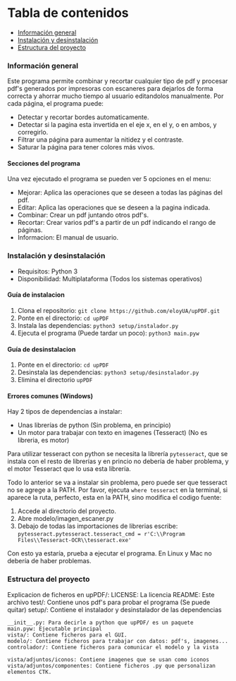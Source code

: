 # Tabla de contenidos
* [Información general](#información-general)
* [Instalación y desinstalación](#instalación-y-desinstalación)
* [Estructura del proyecto](#estructura-del-proyecto)

### Información general
Este programa permite combinar y recortar cualquier tipo de pdf y procesar pdf's
generados por impresoras con escaneres para dejarlos de forma correcta y ahorrar
mucho tiempo al usuario editandolos manualmente. Por cada página, el programa puede:

*   Detectar y recortar bordes automaticamente.
*   Detectar si la pagina esta invertida en el eje x, en el y, o en ambos, y corregirlo.
*   Filtrar una página para aumentar la nitidez y el contraste.
*   Saturar la página para tener colores más vivos.

#### Secciones del programa
Una vez ejecutado el programa se pueden ver 5 opciones en el menu:

*   Mejorar: Aplica las operaciones que se deseen a todas las páginas del pdf.
*   Editar: Aplica las operaciones que se deseen a la pagina indicada.
*   Combinar: Crear un pdf juntando otros pdf's.
*   Recortar: Crear varios pdf's a partir de un pdf indicando el rango de páginas.
*   Informacion: El manual de usuario.

### Instalación y desinstalación
*   Requisitos: Python 3
*   Disponibilidad: Multiplataforma (Todos los sistemas operativos)

#### Guía de instalacion
1. Clona el repositorio: ` git clone https://github.com/eloyUA/upPDF.git `
2. Ponte en el directorio: ` cd upPDF `
3. Instala las dependencias: ` python3 setup/instalador.py `
4. Ejecuta el programa (Puede tardar un poco): ` python3 main.pyw `

#### Guía de desinstalacion
1. Ponte en el directorio: ` cd upPDF `
2. Desinstala las dependencias: ` python3 setup/desinstalador.py `
3. Elimina el directorio ` upPDF `

#### Errores comunes (Windows)
Hay 2 tipos de dependencias a instalar:
*   Unas librerías de python (Sin problema, en principio)
*   Un motor para trabajar con texto en imagenes (Tesseract) (No es libreria, es motor)

Para utilizar tesseract con python se necesita la librería ` pytesseract `,
que se instala con el resto de librerías y en princio no debería de haber
problema, y el motor Tesseract que lo usa esta librería.

Todo lo anterior se va a instalar sin problema, pero puede ser que tesseract
no se agrege a la PATH. Por favor, ejecuta ` where tesseract ` en la terminal,
si aparece la ruta, perfecto, esta en la PATH, sino modifica el codigo fuente:

1. Accede al directorio del proyecto.
2. Abre modelo/imagen_escaner.py
3. Debajo de todas las importaciones de librerias escribe:
``` pytesseract.pytesseract.tesseract_cmd = r'C:\\Program Files\\Tesseract-OCR\\tesseract.exe' ```

Con esto ya estaría, prueba a ejecutar el programa. En Linux y Mac no debería de
haber problemas.

### Estructura del proyecto
Explicacion de ficheros en upPDF/:
    LICENSE: La licencia
    README: Este archivo
    test/: Contiene unos pdf's para probar el programa (Se puede quitar)
    setup/: Contiene el instalador y desinstalador de las dependencias

    __init__.py: Para decirle a python que upPDF/ es un paquete
    main.pyw: Ejecutable principal
    vista/: Contiene ficheros para el GUI.
    modelo/: Contiene ficheros para trabajar con datos: pdf's, imagenes...
    controlador/: Contiene ficheros para comunicar el modelo y la vista

    vista/adjuntos/iconos: Contiene imagenes que se usan como iconos
    vista/adjuntos/componentes: Contiene ficheros .py que personalizan elementos CTK.